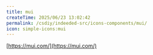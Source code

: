 ```yaml
---
title: mui
createTime: 2025/06/23 13:02:42
permalink: /csdiy/indeeded-src/icons-components/mui/
icon: simple-icons:mui
---
```


[https://mui.com/](https://mui.com/)
